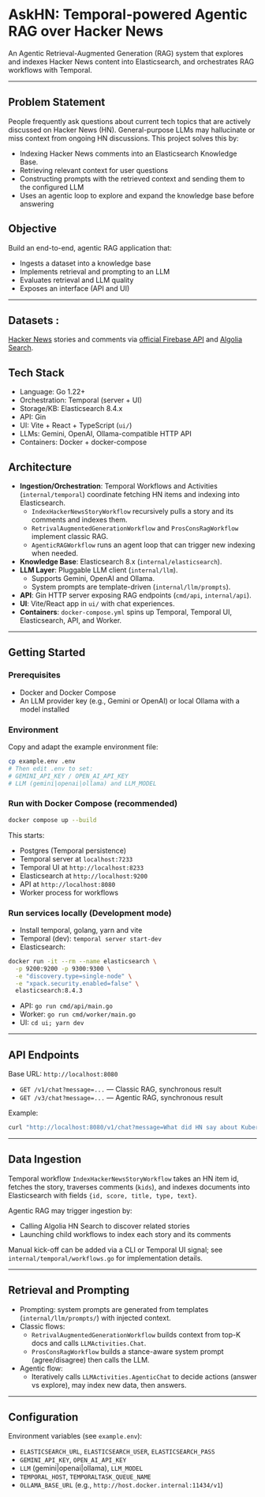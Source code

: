 # AskHN: Temporal-powered Agentic RAG over Hacker News

An Agentic Retrieval-Augmented Generation (RAG) system that explores and indexes Hacker News content into Elasticsearch, and orchestrates RAG workflows with Temporal.

---

## Problem Statement

People frequently ask questions about current tech topics that are actively discussed on Hacker News (HN). General-purpose LLMs may hallucinate or miss context from ongoing HN discussions. This project solves this by:

- Indexing Hacker News comments into an Elasticsearch Knowledge Base.
- Retrieving relevant context for user questions
- Constructing prompts with the retrieved context and sending them to the configured LLM
- Uses an agentic loop to explore and expand the knowledge base before answering

## Objective

Build an end-to-end, agentic RAG application that:

- Ingests a dataset into a knowledge base
- Implements retrieval and prompting to an LLM
- Evaluates retrieval and LLM quality
- Exposes an interface (API and UI)
<!--- Collects user feedback and supports monitoring-->

<!--### Checklist mapping-->

<!--- [x] Select dataset: Hacker News stories and comments-->
<!--- [x] Ingest data into knowledge base: Temporal workflows index HN into Elasticsearch-->
<!--- [x] Implement retrieval flow: ES search → prompt build → LLM call (Gin API)-->
<!--- [ ] Evaluate RAG performance: retrieval and LLM comparisons (plan included below)-->
<!--- [x] Create an interface: REST API and Vite/React UI-->
<!--- [ ] Collect user feedback and monitor: plan included below (Temporal UI, ES/Kibana, feedback endpoint)-->

<!------->

---

## Datasets :

[Hacker News](https://news.ycombinator.com/news) stories and comments via [official Firebase API](https://github.com/HackerNews/API?tab=readme-ov-file) and [Algolia Search](https://hn.algolia.com/).

## Tech Stack

- Language: Go 1.22+
- Orchestration: Temporal (server + UI)
- Storage/KB: Elasticsearch 8.4.x
- API: Gin
- UI: Vite + React + TypeScript (`ui/`)
- LLMs: Gemini, OpenAI, Ollama-compatible HTTP API
- Containers: Docker + docker-compose

## Architecture

- **Ingestion/Orchestration**: Temporal Workflows and Activities (`internal/temporal`) coordinate fetching HN items and indexing into Elasticsearch.
  - `IndexHackerNewsStoryWorkflow` recursively pulls a story and its comments and indexes them.
  - `RetrivalAugmentedGenerationWorkflow` and `ProsConsRagWorkflow` implement classic RAG.
  - `AgenticRAGWorkflow` runs an agent loop that can trigger new indexing when needed.
- **Knowledge Base**: Elasticsearch 8.x (`internal/elasticsearch`).
- **LLM Layer**: Pluggable LLM client (`internal/llm`).
  - Supports Gemini, OpenAI and Ollama.
  - System prompts are template-driven (`internal/llm/prompts`).
- **API**: Gin HTTP server exposing RAG endpoints (`cmd/api`, `internal/api`).
- **UI**: Vite/React app in `ui/` with chat experiences.
- **Containers**: `docker-compose.yml` spins up Temporal, Temporal UI, Elasticsearch, API, and Worker.

<!--High-level flow:-->

<!--1. User sends a query → API → Temporal workflow-->
<!--2. Workflow searches ES → builds contextual prompt → calls LLM-->
<!--3. Agentic mode may first expand the index by exploring HN → then answers-->

---

## Getting Started

### Prerequisites

- Docker and Docker Compose
- An LLM provider key (e.g., Gemini or OpenAI) or local Ollama with a model installed

### Environment

Copy and adapt the example environment file:

```bash
cp example.env .env
# Then edit .env to set:
# GEMINI_API_KEY / OPEN_AI_API_KEY
# LLM (gemini|openai|ollama) and LLM_MODEL
```

### Run with Docker Compose (recommended)

```bash
docker compose up --build
```

This starts:

- Postgres (Temporal persistence)
- Temporal server at `localhost:7233`
- Temporal UI at `http://localhost:8233`
- Elasticsearch at `http://localhost:9200`
- API at `http://localhost:8080`
- Worker process for workflows

<!--UI is developed locally (see below). CORS is configured for `http://localhost:5173`.-->

### Run services locally (Development mode)

- Install temporal, golang, yarn and vite
- Temporal (dev): `temporal server start-dev`
- Elasticsearch:

```bash
docker run -it --rm --name elasticsearch \
  -p 9200:9200 -p 9300:9300 \
  -e "discovery.type=single-node" \
  -e "xpack.security.enabled=false" \
  elasticsearch:8.4.3
```

- API: `go run cmd/api/main.go`
- Worker: `go run cmd/worker/main.go`
- UI: `cd ui; yarn dev`

---

## API Endpoints

Base URL: `http://localhost:8080`

- `GET /v1/chat?message=...` — Classic RAG, synchronous result
- `GET /v3/chat?message=...` — Agentic RAG, synchronous result

Example:

```bash
curl "http://localhost:8080/v1/chat?message=What did HN say about Kubernetes?"
```

---

## Data Ingestion

Temporal workflow `IndexHackerNewsStoryWorkflow` takes an HN item id, fetches the story, traverses comments (`kids`), and indexes documents into Elasticsearch with fields `{id, score, title, type, text}`.

Agentic RAG may trigger ingestion by:

- Calling Algolia HN Search to discover related stories
- Launching child workflows to index each story and its comments

Manual kick-off can be added via a CLI or Temporal UI signal; see `internal/temporal/workflows.go` for implementation details.

---

## Retrieval and Prompting

<!--todo vector search-->
<!--- Retrieval: `TextSearch(query, size)` boosts `title` over `text` and returns ES documents.-->

- Prompting: system prompts are generated from templates (`internal/llm/prompts/`) with injected context.
- Classic flows:
  - `RetrivalAugmentedGenerationWorkflow` builds context from top-K docs and calls `LLMActivities.Chat`.
  - `ProsConsRagWorkflow` builds a stance-aware system prompt (agree/disagree) then calls the LLM.
- Agentic flow:
  - Iteratively calls `LLMActivities.AgenticChat` to decide actions (answer vs explore), may index new data, then answers.

---

## Configuration

Environment variables (see `example.env`):

- `ELASTICSEARCH_URL`, `ELASTICSEARCH_USER`, `ELASTICSEARCH_PASS`
- `GEMINI_API_KEY`, `OPEN_AI_API_KEY`
- `LLM` (gemini|openai|ollama), `LLM_MODEL`
- `TEMPORAL_HOST`, `TEMPORALTASK_QUEUE_NAME`
- `OLLAMA_BASE_URL` (e.g., `http://host.docker.internal:11434/v1`)

